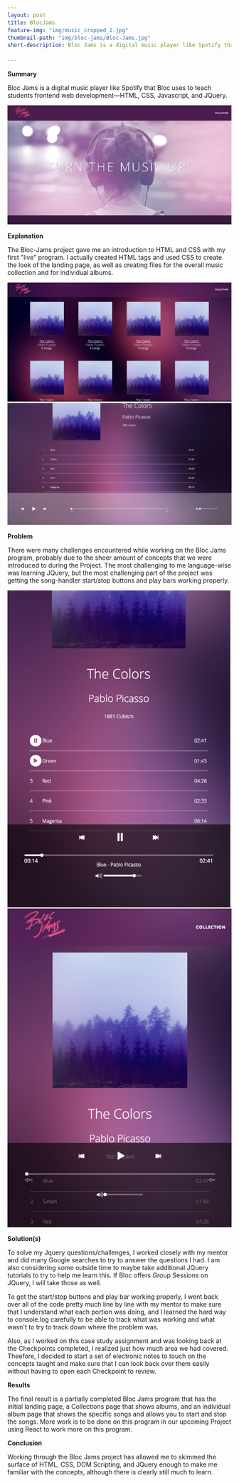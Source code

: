 ```yaml
---
layout: post
title: BlocJams
feature-img: "img/music_cropped_2.jpg"
thumbnail-path: "img/bloc-jams/Bloc-Jams.jpg"
short-description: Bloc Jams is a digital music player like Spotify that Bloc uses to teach students frontend web development—HTML, CSS, Javascript, and JQuery.

---
```

**Summary**

Bloc Jams is a digital music player like Spotify that Bloc uses to teach students frontend web development—HTML, CSS, Javascript, and JQuery.

![Bloc Jams Landing Page](/img/bloc-jams/Bloc-Jams.jpg)


**Explanation**

The Bloc-Jams project gave me an introduction to HTML and CSS with my first "live" program. I actually created HTML tags and used CSS to create the look of the landing page, as well as creating files for the overall music collection and for individual albums.

![Bloc Jams Collection Page](/img/bloc-jams/Collection.png)
![Bloc Jams Album Page](/img/bloc-jams/Album.png)


**Problem**

There were many challenges encountered while working on the Bloc Jams program, probably due to the sheer amount of concepts that we were introduced to during the Project. The most challenging to me language-wise was learning JQuery, but the most challenging part of the project was getting the song-handler start/stop buttons and play bars working properly.

![Bloc Jams Song Handler](/img/bloc-jams/SongHandling.png)
![Bloc Jams Play Bar](/img/bloc-jams/PlayBar.png)


**Solution(s)**

To solve my Jquery questions/challenges, I worked closely with my mentor and did many Google searches to try to answer the questions I had. I am also considering some outside time to maybe take additional JQuery tutorials to try to help me learn this. If Bloc offers Group Sessions on JQuery, I will take those as well.

To get the start/stop buttons and play bar working properly, I went back over all of the code pretty much line by line with my mentor to make sure that I understand what each portion was doing, and I learned the hard way to console.log carefully to be able to track what was working and what wasn't to try to track down where the problem was.

Also, as I worked on this case study assignment and was looking back at the Checkpoints completed, I realized just how much area we had covered. Theefore, I decided to start a set of electronic notes to touch on the concepts taught and make sure that I can look back over them easily without having to open each Checkpoint to review.

**Results**

The final result is a partially completed Bloc Jams program that has the initial landing page, a Collections page that shows albums, and an individual album page that shows the specific songs and allows you to start and stop the songs. More work is to be done on this program in our upcoming Project using React to work more on this program.

**Conclusion**

Working through the Bloc Jams project has allowed me to skimmed the surface of HTML, CSS, DOM Scripting, and JQuery enough to make me familiar with the concepts, although there is clearly still much to learn.  
